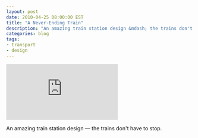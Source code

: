 ```yaml
---
layout: post
date: 2010-04-25 08:00:00 EST
title: "A Never-Ending Train"
description: "An amazing train station design &mdash; the trains don't have to stop."
categories: blog
tags:
- transport
- design
---
```


<div class="embed">
<iframe src="http://www.youtube.com/embed/p9Ig19gYP9o?rel=0" frameborder="0">Never-ending train</iframe>
</div>

An amazing train station design &mdash; the trains don't have to stop.

